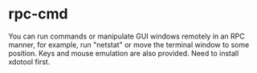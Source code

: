 # rpc-cmd
You can run commands or manipulate GUI windows remotely in an RPC manner, for example, run "netstat" or move the terminal window to some position. Keys and mouse emulation are also provided. 
Need to install xdotool first.
